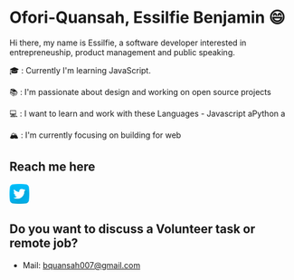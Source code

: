 # Ofori-Quansah, Essilfie Benjamin :smile:

Hi there, my name is Essilfie, a software developer interested in entrepreneuship, product management and public speaking.

🎓 : Currently I'm learning JavaScript.

📚 : I'm passionate about design and working on open source projects

💻 : I want to learn and work with these Languages - Javascript aPython a

🏔 : I'm currently focusing on building for web


## Reach me here
<a href="https://twitter.com/essilfiequansah" target="_blank">
  <img src="./assets/twitter.svg" alt="My Twitter Profile" height="35" width="35">
</a>
<!--- <a href="https://www.linkedin.com/in/essilfiequansah/" target="_blank">
  <img src="./assets/linkedin.svg" alt="My LinkedIn Profile" height="35" width="35"> ---!>
</a>
 <!--- <a href="https://facebook.com/" target="_blank">
  <img src="./assets/facebook.svg" alt="My Facebook Profile" height="35" width="35">
</a> ---!>


## Do you want to discuss a Volunteer task or remote job?
* Mail: [bquansah007@gmail.com](mailto:bquansah007@gmail.com)





